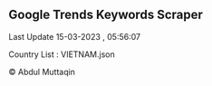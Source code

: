 

## Google Trends Keywords Scraper 
 
Last Update 15-03-2023 , 05:56:07

Country List :
VIETNAM.json



© Abdul Muttaqin 
